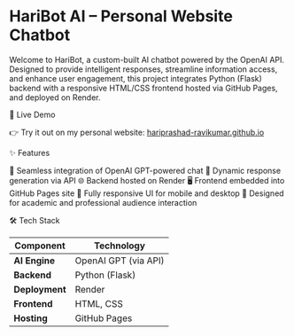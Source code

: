 # HariBot AI – Personal Website Chatbot

Welcome to HariBot, a custom-built AI chatbot powered by the OpenAI API. Designed to provide intelligent responses, streamline information access, and enhance user engagement, this project integrates Python (Flask) backend with a responsive HTML/CSS frontend hosted via GitHub Pages, and deployed on Render.

🚀 Live Demo

👉 Try it out on my personal website:
[hariprashad-ravikumar.github.io
](https://hariprashad-ravikumar.github.io/)


✨ Features

🔗 Seamless integration of OpenAI GPT-powered chat
🧠 Dynamic response generation via API
🌐 Backend hosted on Render
🖥️ Frontend embedded into GitHub Pages site
📱 Fully responsive UI for mobile and desktop
🎯 Designed for academic and professional audience interaction


🛠️ Tech Stack

| Component      | Technology           |
| -------------- | -------------------- |
| **AI Engine**  | OpenAI GPT (via API) |
| **Backend**    | Python (Flask)       |
| **Deployment** | Render               |
| **Frontend**   | HTML, CSS            |
| **Hosting**    | GitHub Pages         |


